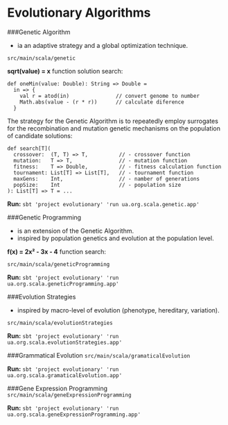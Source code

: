 Evolutionary Algorithms
=================================

###Genetic Algorithm
+ ia an adaptive strategy and a global optimization technique.

`src/main/scala/genetic`

**sqrt(value) = x** function solution search:

    def oneMin(value: Double): String => Double =
      in => {
        val r = atod(in)               // convert genome to number
        Math.abs(value - (r * r))      // calculate diference
      }

The strategy for the Genetic Algorithm is to repeatedly employ surrogates for the recombination and mutation genetic mechanisms on the population of candidate solutions:

    def search[T](
      crossover:  (T, T) => T,          // - crossover function
      mutation:   T => T,               // - mutation function
      fitness:    T => Double,          // - fitness calculation function
      tournament: List[T] => List[T],   // - tournament function
      maxGens:    Int,                  // - namber of generations
      popSize:    Int                   // - population size
    ): List[T] => T = ...

**Run:**
`sbt 'project evolutionary' 'run ua.org.scala.genetic.app'`

###Genetic Programming
+ is an extension of the Genetic Algorithm.
+ inspired by population genetics and evolution at the population level.

**f(x) = 2x² - 3x - 4** function search:


`src/main/scala/geneticProgramming`

**Run:**
`sbt 'project evolutionary' 'run ua.org.scala.geneticProgramming.app'`

###Evolution Strategies
+ inspired by macro-level of evolution (phenotype, hereditary, variation).

`src/main/scala/evolutionStrategies`

**Run:**
`sbt 'project evolutionary' 'run ua.org.scala.evolutionStrategies.app'`

###Grammatical Evolution
`src/main/scala/gramaticalEvolution`

**Run:**
`sbt 'project evolutionary' 'run ua.org.scala.gramaticalEvolution.app'`


###Gene Expression Programming
`src/main/scala/geneExpressionProgramming`

**Run:**
`sbt 'project evolutionary' 'run ua.org.scala.geneExpressionProgramming.app'`
